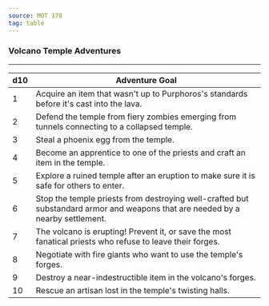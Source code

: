 ```yaml
---
source: MOT 170
tag: table
---
```


### Volcano Temple Adventures
---
|d10|Adventure Goal|
|----|------------|
|1|Acquire an item that wasn't up to Purphoros's standards before it's cast into the lava.|
|2|Defend the temple from fiery zombies emerging from tunnels connecting to a collapsed temple.|
|3|Steal a phoenix egg from the temple.|
|4|Become an apprentice to one of the priests and craft an item in the temple.|
|5|Explore a ruined temple after an eruption to make sure it is safe for others to enter.|
|6|Stop the temple priests from destroying well-crafted but substandard armor and weapons that are needed by a nearby settlement.|
|7|The volcano is erupting! Prevent it, or save the most fanatical priests who refuse to leave their forges.|
|8|Negotiate with fire giants who want to use the temple's forges.|
|9|Destroy a near-indestructible item in the volcano's forges.|
|10|Rescue an artisan lost in the temple's twisting halls.|
